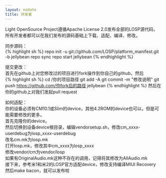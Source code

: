 ```yaml
---
layout: nodate
title: 开发者
---
```

Light OpenSource Project遵循Apache License 2.0发布全部的LOSP源代码，所有开发者都可以在我们发布的源码基础上下载、适配、编译、修改。

同步源码：  
{% highlight sh %}
repo init -u git://github.com/LOSP/platform_manifest.git -b jellybean
repo sync
repo start jellybean
{% endhighlight %}

提交更改：  
首先在github上对您修改过的项目进行fork操作到你自己的github，然后  
{% highlight sh %}
cd /你的项目路径
git add -A
git commit -m "修改说明"
git push https://github.com/你fork后的路径 jellybean
{% endhighlight %}
然后在你的github上对我们发起pull request

如何适配：  
你的设备必须有CM10.1或Slim的device，其他4.2ROM的device也可以，但是可能需要修改的更多。  
首先克隆你的device。  
然后切换到设备device根目录，编辑vendorsetup.sh，修改cm_xxxx-userdebug为losp_xxxx-userdebug  
改名cm.mk为losp.mk  
打开losp.mk，修改其中cm\_xxxx为losp\_xxxx  
修改vendor/cm为vendor/losp  
如果有OriginalAudio.mk这种不存在的调用，记得将其修改为AllAudio.mk  
接下来，参考米1和米2的LOSP官方适配device，修改支持编译MIUI Recovery  
然后make bacon，就可以发布啦  
